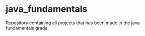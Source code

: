 # java_fundamentals
Repository containing all projects that has been made in the java fundamentals grade.
